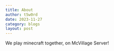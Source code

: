 ```yaml
---
title: About
author: t5w0rd
date: 2023-11-27
category: blogs
layout: post
---
```


We play minecraft together, on McVillage Server!
